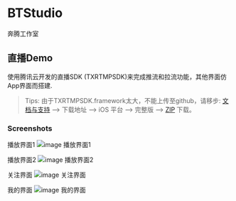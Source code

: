 # BTStudio
奔腾工作室

## 直播Demo

使用腾讯云开发的直播SDK (TXRTMPSDK)来完成推流和拉流功能，其他界面仿App界面而搭建.


> Tips: 由于TXRTMPSDK.framework太大，不能上传至github，请移步: [文档与支持](https://www.qcloud.com/document/product/454/7873#.E4.B8.8B.E8.BD.BD.E5.9C.B0.E5.9D.80) --> 下载地址 --> iOS 平台 --> 完整版 --> [ZIP](http://download-1252463788.cossh.myqcloud.com/RTMPSDKiOS2.0.5.3454.zip) 下载。

### Screenshots
播放界面1
![image 播放界面1](https://github.com/wz15011015github/BTStudio/blob/LiveBroadcast/LiveForMobile/Resource/play_1.png=320x568)

播放界面2
![image 播放界面2](https://github.com/wz15011015github/BTStudio/blob/LiveBroadcast/LiveForMobile/Resource/play_2.png)

关注界面
![image 关注界面](https://github.com/wz15011015github/BTStudio/blob/LiveBroadcast/LiveForMobile/Resource/follow.png)

我的界面
![image 我的界面](https://github.com/wz15011015github/BTStudio/blob/LiveBroadcast/LiveForMobile/Resource/mine.png)


